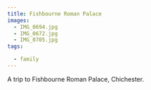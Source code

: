 ```yaml
---
title: Fishbourne Roman Palace
images:
  - IMG_0694.jpg
  - IMG_0672.jpg
  - IMG_0705.jpg
tags:

  - family
---
```

A trip to Fishbourne Roman Palace, Chichester.